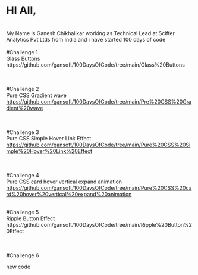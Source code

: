 <h1>HI All,<br></h1>
<br>
My Name is Ganesh Chikhalikar working as Technical Lead at Sciffer Analytics Pvt Ltds from India and i have started 100 days of code
<br><br>
#Challenge 1 <br>
Glass Buttons <br>
https://github.com/gansoft/100DaysOfCode/tree/main/Glass%20Buttons

<br><br>
#Challenge 2 <br>
Pure CSS Gradient wave <br>
https://github.com/gansoft/100DaysOfCode/tree/main/Pre%20CSS%20Gradient%20wave

<br><br>
#Challenge 3 <br>
Pure CSS Simple Hover Link Effect <br>
https://github.com/gansoft/100DaysOfCode/tree/main/Pure%20CSS%20Simple%20Hover%20Link%20Effect

<br><br>
#Challenge 4 <br>
Pure CSS card hover vertical expand animation <br>
https://github.com/gansoft/100DaysOfCode/tree/main/Pure%20CSS%20card%20hover%20vertical%20expand%20animation

<br>
#Challenge 5 <br>
Ripple Button Effect<br>
https://github.com/gansoft/100DaysOfCode/tree/main/Ripple%20Button%20Effect

<br><br>
#Challenge 6 <br>

new code 